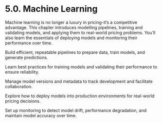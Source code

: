 # 5.0. Machine Learning

Machine learning is no longer a luxury in pricing-it’s a competitive advantage. This chapter introduces modelling pipelines, training and validating models, and applying them to real-world pricing problems. You’ll also learn the essentials of deploying models and monitoring their performance over time.

Build efficient, repeatable pipelines to prepare data, train models, and generate predictions.

Learn best practices for training models and validating their performance to ensure reliability.

Manage model versions and metadata to track development and facilitate collaboration.

Explore how to deploy models into production environments for real-world pricing decisions.

Set up monitoring to detect model drift, performance degradation, and maintain model accuracy over time.
